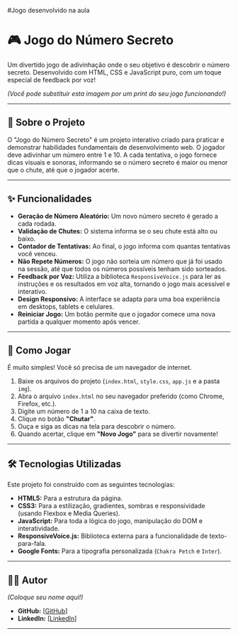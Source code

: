 #Jogo desenvolvido na aula 

# 🎮 Jogo do Número Secreto

Um divertido jogo de adivinhação onde o seu objetivo é descobrir o número secreto. Desenvolvido com HTML, CSS e JavaScript puro, com um toque especial de feedback por voz\!

*(Você pode substituir esta imagem por um print do seu jogo funcionando\!)*

-----

## 📜 Sobre o Projeto

O "Jogo do Número Secreto" é um projeto interativo criado para praticar e demonstrar habilidades fundamentais de desenvolvimento web. O jogador deve adivinhar um número entre 1 e 10. A cada tentativa, o jogo fornece dicas visuais e sonoras, informando se o número secreto é maior ou menor que o chute, até que o jogador acerte.

-----

## ✨ Funcionalidades

  * **Geração de Número Aleatório:** Um novo número secreto é gerado a cada rodada.
  * **Validação de Chutes:** O sistema informa se o seu chute está alto ou baixo.
  * **Contador de Tentativas:** Ao final, o jogo informa com quantas tentativas você venceu.
  * **Não Repete Números:** O jogo não sorteia um número que já foi usado na sessão, até que todos os números possíveis tenham sido sorteados.
  * **Feedback por Voz:** Utiliza a biblioteca `ResponsiveVoice.js` para ler as instruções e os resultados em voz alta, tornando o jogo mais acessível e interativo.
  * **Design Responsivo:** A interface se adapta para uma boa experiência em desktops, tablets e celulares.
  * **Reiniciar Jogo:** Um botão permite que o jogador comece uma nova partida a qualquer momento após vencer.

-----

## 🚀 Como Jogar

É muito simples\! Você só precisa de um navegador de internet.

1.  Baixe os arquivos do projeto (`index.html`, `style.css`, `app.js` e a pasta `img`).
2.  Abra o arquivo `index.html` no seu navegador preferido (como Chrome, Firefox, etc.).
3.  Digite um número de 1 a 10 na caixa de texto.
4.  Clique no botão **"Chutar"**.
5.  Ouça e siga as dicas na tela para descobrir o número.
6.  Quando acertar, clique em **"Novo Jogo"** para se divertir novamente\!

-----

## 🛠️ Tecnologias Utilizadas

Este projeto foi construído com as seguintes tecnologias:

  * **HTML5:** Para a estrutura da página.
  * **CSS3:** Para a estilização, gradientes, sombras e responsividade (usando Flexbox e Media Queries).
  * **JavaScript:** Para toda a lógica do jogo, manipulação do DOM e interatividade.
  * **ResponsiveVoice.js:** Biblioteca externa para a funcionalidade de texto-para-fala.
  * **Google Fonts:** Para a tipografia personalizada (`Chakra Petch` e `Inter`).

-----

## 👨‍💻 Autor

*(Coloque seu nome aqui\!)*

  * **GitHub:** [[GitHub](https://github.com/Adrianof1)]
  * **LinkedIn:** [[LinkedIn](https://www.linkedin.com/in/adriano-ferreira-8b227b11b/)]

-----